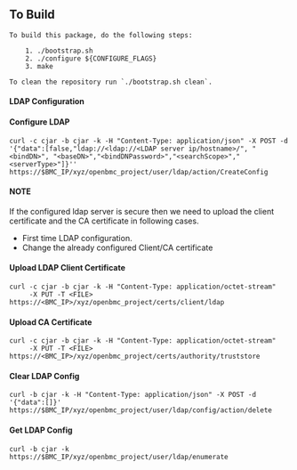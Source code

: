 ## To Build

```
To build this package, do the following steps:

    1. ./bootstrap.sh
    2. ./configure ${CONFIGURE_FLAGS}
    3. make

To clean the repository run `./bootstrap.sh clean`.
```

#### LDAP Configuration

#### Configure LDAP

```
curl -c cjar -b cjar -k -H "Content-Type: application/json" -X POST -d '{"data":[false,"ldap://<ldap://<LDAP server ip/hostname>/", "<bindDN>", "<baseDN>","<bindDNPassword>","<searchScope>","<serverType>"]}''  https://$BMC_IP/xyz/openbmc_project/user/ldap/action/CreateConfig

```

#### NOTE

If the configured ldap server is secure then we need to upload the client
certificate and the CA certificate in following cases.

- First time LDAP configuration.
- Change the already configured Client/CA certificate

#### Upload LDAP Client Certificate

```
curl -c cjar -b cjar -k -H "Content-Type: application/octet-stream"
     -X PUT -T <FILE> https://<BMC_IP>/xyz/openbmc_project/certs/client/ldap
```

#### Upload CA Certificate

```
curl -c cjar -b cjar -k -H "Content-Type: application/octet-stream"
     -X PUT -T <FILE> https://<BMC_IP>/xyz/openbmc_project/certs/authority/truststore
```

#### Clear LDAP Config

```
curl -b cjar -k -H "Content-Type: application/json" -X POST -d '{"data":[]}' https://$BMC_IP/xyz/openbmc_project/user/ldap/config/action/delete
```

#### Get LDAP Config

```
curl -b cjar -k https://$BMC_IP/xyz/openbmc_project/user/ldap/enumerate
```
